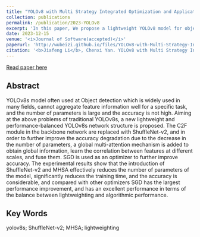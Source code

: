 ```yaml
---
title: "YOLOv8 with Multi Strategy Integrated Optimization and Application in Object Detection"
collection: publications
permalink: /publication/2023-YOLOv8
excerpt: 'In this paper, We propose a lightweight YOLOv8 model for object detection, which can balance detection accuracy.'
date: 2023-12-15
venue: '<i>Journal of Software(accepted)</i>'
paperurl: 'http://wubeizi.github.io/files/YOLOv8-with-Multi-Strategy-Integrated-Optimization-and-Application-in-Object-Detection.pdf'
citation: '<b>Jiafeng Li</b>, Chenxi Yan. YOLOv8 with Multi Strategy Integrated Optimization and Application in Object Detection. <i>Journal of Software(accepted)</i>'
---
```


[Read paper here](http://wubeizi.github.io/files/YOLOv8-with-Multi-Strategy-Integrated-Optimization-and-Application-in-Object-Detection.pdf)

Abstract
---
YOLOv8s model often used at Object detection which is widely used in many fields, cannot aggregate feature information well for a specific task, and the number of parameters is large and the accuracy is not high. Aiming at the above problems of traditional YOLOv8s, a new lightweight and performance-balanced YOLOv8s network structure is proposed. The C2F module in the backbone network are replaced with ShuffleNet-v2, and in order to further improve the accuracy degradation due to the decrease in the number of parameters, a global multi-attention mechanism is added to obtain global information, learn the correlation between features at different scales, and fuse them. SGD is used as an optimizer to further improve accuracy. The experimental results show that the introduction of ShuffleNet-v2 and MHSA effectively reduces the number of parameters of the model, significantly reduces the training time, and the accuracy is considerable, and compared with other optimizers SGD has the largest performance improvement, and has an excellent performance in terms of the balance between lightweighting and algorithmic performance.

Key Words
---
yolov8s; ShuffleNet-v2; MHSA; lightweighting
